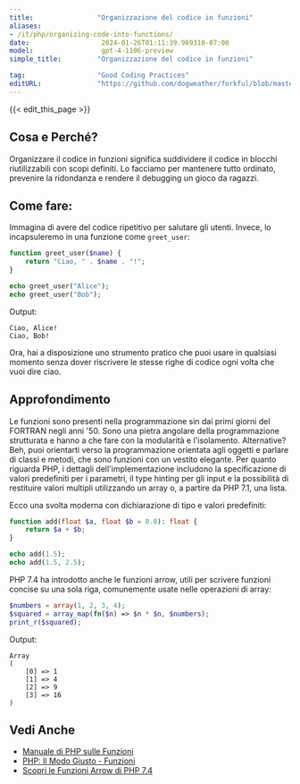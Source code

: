 ```yaml
---
title:                "Organizzazione del codice in funzioni"
aliases:
- /it/php/organizing-code-into-functions/
date:                  2024-01-26T01:11:39.969310-07:00
model:                 gpt-4-1106-preview
simple_title:         "Organizzazione del codice in funzioni"

tag:                  "Good Coding Practices"
editURL:              "https://github.com/dogweather/forkful/blob/master/content/it/php/organizing-code-into-functions.md"
---
```


{{< edit_this_page >}}

## Cosa e Perché?
Organizzare il codice in funzioni significa suddividere il codice in blocchi riutilizzabili con scopi definiti. Lo facciamo per mantenere tutto ordinato, prevenire la ridondanza e rendere il debugging un gioco da ragazzi.

## Come fare:
Immagina di avere del codice ripetitivo per salutare gli utenti. Invece, lo incapsuleremo in una funzione come `greet_user`:

```php
function greet_user($name) {
    return "Ciao, " . $name . "!";
}

echo greet_user("Alice");
echo greet_user("Bob");
```

Output:
```
Ciao, Alice!
Ciao, Bob!
```

Ora, hai a disposizione uno strumento pratico che puoi usare in qualsiasi momento senza dover riscrivere le stesse righe di codice ogni volta che vuoi dire ciao.

## Approfondimento
Le funzioni sono presenti nella programmazione sin dai primi giorni del FORTRAN negli anni '50. Sono una pietra angolare della programmazione strutturata e hanno a che fare con la modularità e l'isolamento. Alternative? Beh, puoi orientarti verso la programmazione orientata agli oggetti e parlare di classi e metodi, che sono funzioni con un vestito elegante. Per quanto riguarda PHP, i dettagli dell'implementazione includono la specificazione di valori predefiniti per i parametri, il type hinting per gli input e la possibilità di restituire valori multipli utilizzando un array o, a partire da PHP 7.1, una lista.

Ecco una svolta moderna con dichiarazione di tipo e valori predefiniti:

```php
function add(float $a, float $b = 0.0): float {
    return $a + $b;
}

echo add(1.5);
echo add(1.5, 2.5);
```

PHP 7.4 ha introdotto anche le funzioni arrow, utili per scrivere funzioni concise su una sola riga, comunemente usate nelle operazioni di array:

```php
$numbers = array(1, 2, 3, 4);
$squared = array_map(fn($n) => $n * $n, $numbers);
print_r($squared);
```

Output:
```
Array
(
    [0] => 1
    [1] => 4
    [2] => 9
    [3] => 16
)
```

## Vedi Anche
- [Manuale di PHP sulle Funzioni](https://www.php.net/manual/en/functions.user-defined.php)
- [PHP: Il Modo Giusto - Funzioni](https://phptherightway.com/#functions)
- [Scopri le Funzioni Arrow di PHP 7.4](https://stitcher.io/blog/short-closures-in-php)
